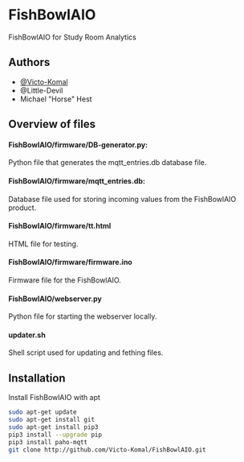 
# FishBowlAIO



FishBowlAIO for Study Room Analytics


## Authors


- [@Victo-Komal](https://www.github.com/Victo-Komal)
- @Little-Devil
- Michael "Horse" Hest
## Overview of files

#### FishBowlAIO/firmware/DB-generator.py:
Python file that generates the mqtt_entries.db database file.

#### FishBowlAIO/firmware/mqtt_entries.db:
Database file used for storing incoming values from the FishBowlAIO product.

#### FishBowlAIO/firmware/tt.html
HTML file for testing.

#### FishBowlAIO/firmware/firmware.ino
Firmware file for the FishBowlAIO.

#### FishBowlAIO/webserver.py
Python file for starting the webserver locally.

#### updater.sh
Shell script used for updating and fething files.

## Installation



Install FishBowlAIO with apt

```bash
sudo apt-get update
sudo apt-get install git
sudo apt-get install pip3
pip3 install --upgrade pip
pip3 install paho-mqtt
git clone http://github.com/Victo-Komal/FishBowlAIO.git
```
    
